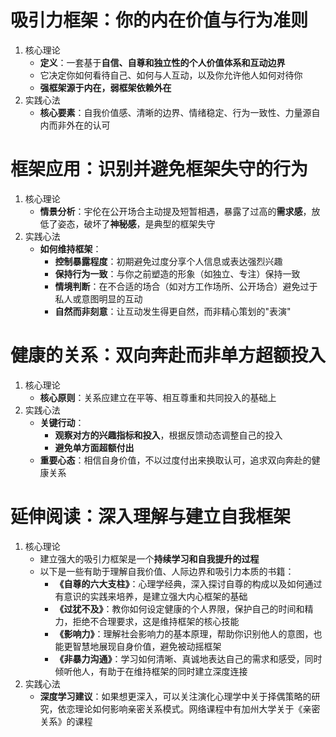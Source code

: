 # 吸引力框架：你的内在价值与行为准则
1. 核心理论
	- **定义**：一套基于**自信、自尊和独立性的个人价值体系和互动边界**
	- 它决定你如何看待自己、如何与人互动，以及你允许他人如何对待你
	- **强框架源于内在，弱框架依赖外在**
2. 实践心法
	- **核心要素**：自我价值感、清晰的边界、情绪稳定、行为一致性、力量源自内而非外在的认可

# 框架应用：识别并避免框架失守的行为
1. 核心理论
	- **情景分析**：宇伦在公开场合主动提及短暂相遇，暴露了过高的**需求感**，放低了姿态，破坏了**神秘感**，是典型的框架失守
2. 实践心法
	- **如何维持框架**：
		- **控制暴露程度**：初期避免过度分享个人信息或表达强烈兴趣
		- **保持行为一致**：与你之前塑造的形象（如独立、专注）保持一致
		- **情境判断**：在不合适的场合（如对方工作场所、公开场合）避免过于私人或意图明显的互动
		- **自然而非刻意**：让互动发生得更自然，而非精心策划的"表演"

# 健康的关系：双向奔赴而非单方超额投入
1. 核心理论
	- **核心原则**：关系应建立在平等、相互尊重和共同投入的基础上
2. 实践心法
	- **关键行动**：
		- **观察对方的兴趣指标和投入**，根据反馈动态调整自己的投入
		- **避免单方面超额付出**
	- **重要心态**：相信自身价值，不以过度付出来换取认可，追求双向奔赴的健康关系

# 延伸阅读：深入理解与建立自我框架
1. 核心理论
	- 建立强大的吸引力框架是一个**持续学习和自我提升的过程**
	- 以下是一些有助于理解自我价值、人际边界和吸引力本质的书籍：
		- **《自尊的六大支柱》**：心理学经典，深入探讨自尊的构成以及如何通过有意识的实践来培养，是建立强大内心框架的基础
		- **《过犹不及》**：教你如何设定健康的个人界限，保护自己的时间和精力，拒绝不合理要求，这是维持框架的核心技能
		- **《影响力》**：理解社会影响力的基本原理，帮助你识别他人的意图，也能更智慧地展现自身价值，避免被动摇框架
		- **《非暴力沟通》**：学习如何清晰、真诚地表达自己的需求和感受，同时倾听他人，有助于在维持框架的同时建立深度连接
2. 实践心法
	- **深度学习建议**：如果想更深入，可以关注演化心理学中关于择偶策略的研究，依恋理论如何影响亲密关系模式。网络课程中有加州大学关于《亲密关系》的课程 